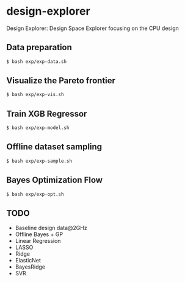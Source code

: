 # design-explorer
Design Explorer: Design Space Explorer focusing on the CPU design

## Data preparation
```bash
$ bash exp/exp-data.sh
```

## Visualize the Pareto frontier
```bash
$ bash exp/exp-vis.sh
```

## Train XGB Regressor
```bash
$ bash exp/exp-model.sh
```

## Offline dataset sampling
```bash
$ bash exp/exp-sample.sh
```

## Bayes Optimization Flow
```bash
$ bash exp/exp-opt.sh
```

## TODO
- Baseline design data@2GHz
- Offline Bayes + GP
- Linear Regression
- LASSO
- Ridge
- ElasticNet
- BayesRidge
- SVR
